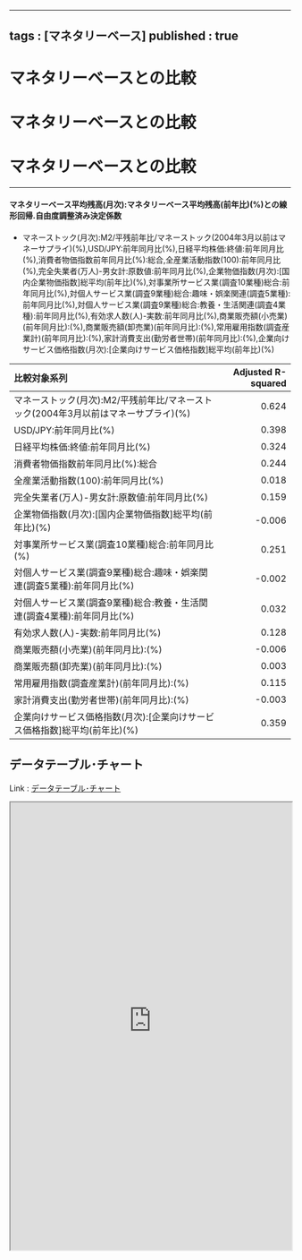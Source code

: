 
---
tags : [マネタリーベース]
published : true
---


# マネタリーベースとの比較


# マネタリーベースとの比較


# マネタリーベースとの比較


***


#### マネタリーベース平均残高(月次):マネタリーベース平均残高(前年比)(%)との線形回帰.自由度調整済み決定係数


- マネーストック(月次):M2/平残前年比/マネーストック(2004年3月以前はマネーサプライ)(%),USD/JPY:前年同月比(%),日経平均株価:終値:前年同月比(%),消費者物価指数前年同月比(%):総合,全産業活動指数(100):前年同月比(%),完全失業者(万人)-男女計:原数値:前年同月比(%),企業物価指数(月次):[国内企業物価指数]総平均(前年比)(%),対事業所サービス業(調査10業種)総合:前年同月比(%),対個人サービス業(調査9業種)総合:趣味・娯楽関連(調査5業種):前年同月比(%),対個人サービス業(調査9業種)総合:教養・生活関連(調査4業種):前年同月比(%),有効求人数(人)-実数:前年同月比(%),商業販売額(小売業)(前年同月比):(%),商業販売額(卸売業)(前年同月比):(%),常用雇用指数(調査産業計)(前年同月比):(%),家計消費支出(勤労者世帯)(前年同月比):(%),企業向けサービス価格指数(月次):[企業向けサービス価格指数]総平均(前年比)(%)


<table id = 'amcc' width = '100%'>
 <thead>
  <tr>
   <th style="text-align:left;"> 比較対象系列 </th>
   <th style="text-align:right;"> Adjusted R-squared </th>
  </tr>
 </thead>
<tbody>
  <tr>
   <td style="text-align:left;"> マネーストック(月次):M2/平残前年比/マネーストック(2004年3月以前はマネーサプライ)(%) </td>
   <td style="text-align:right;"> 0.624 </td>
  </tr>
  <tr>
   <td style="text-align:left;"> USD/JPY:前年同月比(%) </td>
   <td style="text-align:right;"> 0.398 </td>
  </tr>
  <tr>
   <td style="text-align:left;"> 日経平均株価:終値:前年同月比(%) </td>
   <td style="text-align:right;"> 0.324 </td>
  </tr>
  <tr>
   <td style="text-align:left;"> 消費者物価指数前年同月比(%):総合 </td>
   <td style="text-align:right;"> 0.244 </td>
  </tr>
  <tr>
   <td style="text-align:left;"> 全産業活動指数(100):前年同月比(%) </td>
   <td style="text-align:right;"> 0.018 </td>
  </tr>
  <tr>
   <td style="text-align:left;"> 完全失業者(万人)-男女計:原数値:前年同月比(%) </td>
   <td style="text-align:right;"> 0.159 </td>
  </tr>
  <tr>
   <td style="text-align:left;"> 企業物価指数(月次):[国内企業物価指数]総平均(前年比)(%) </td>
   <td style="text-align:right;"> -0.006 </td>
  </tr>
  <tr>
   <td style="text-align:left;"> 対事業所サービス業(調査10業種)総合:前年同月比(%) </td>
   <td style="text-align:right;"> 0.251 </td>
  </tr>
  <tr>
   <td style="text-align:left;"> 対個人サービス業(調査9業種)総合:趣味・娯楽関連(調査5業種):前年同月比(%) </td>
   <td style="text-align:right;"> -0.002 </td>
  </tr>
  <tr>
   <td style="text-align:left;"> 対個人サービス業(調査9業種)総合:教養・生活関連(調査4業種):前年同月比(%) </td>
   <td style="text-align:right;"> 0.032 </td>
  </tr>
  <tr>
   <td style="text-align:left;"> 有効求人数(人)-実数:前年同月比(%) </td>
   <td style="text-align:right;"> 0.128 </td>
  </tr>
  <tr>
   <td style="text-align:left;"> 商業販売額(小売業)(前年同月比):(%) </td>
   <td style="text-align:right;"> -0.006 </td>
  </tr>
  <tr>
   <td style="text-align:left;"> 商業販売額(卸売業)(前年同月比):(%) </td>
   <td style="text-align:right;"> 0.003 </td>
  </tr>
  <tr>
   <td style="text-align:left;"> 常用雇用指数(調査産業計)(前年同月比):(%) </td>
   <td style="text-align:right;"> 0.115 </td>
  </tr>
  <tr>
   <td style="text-align:left;"> 家計消費支出(勤労者世帯)(前年同月比):(%) </td>
   <td style="text-align:right;"> -0.003 </td>
  </tr>
  <tr>
   <td style="text-align:left;"> 企業向けサービス価格指数(月次):[企業向けサービス価格指数]総平均(前年比)(%) </td>
   <td style="text-align:right;"> 0.359 </td>
  </tr>
</tbody>
</table>

## データテーブル･チャート


Link : [データテーブル･チャート](http://knowledgevault.saecanet.com/charts/am-consulting.co.jp-ComparisonWithMonetaryBase.html)


<iframe src="http://knowledgevault.saecanet.com/charts/am-consulting.co.jp-ComparisonWithMonetaryBase.html" width="100%" height="800px"></iframe>
